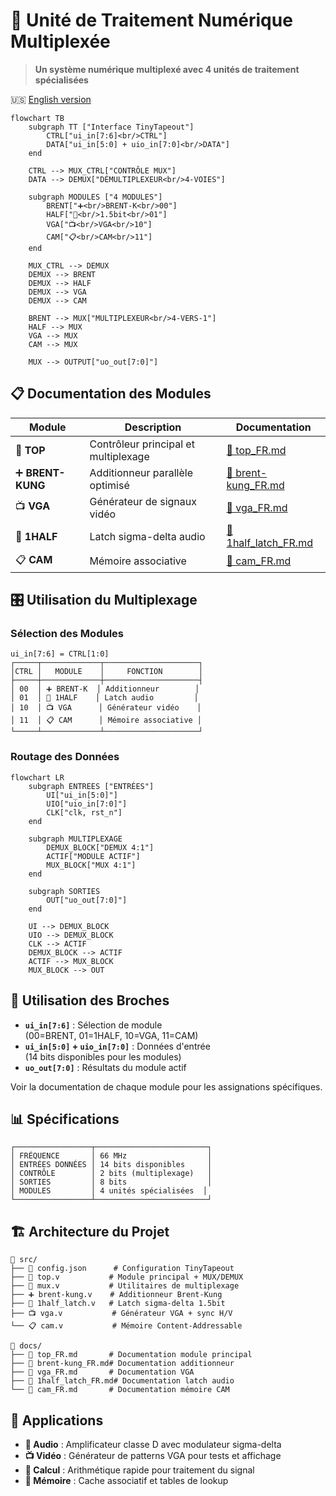 # 🔀 Unité de Traitement Numérique Multiplexée

> **Un système numérique multiplexé avec 4 unités de traitement spécialisées**

🇺🇸 [English version](README.md)

```mermaid
flowchart TB
    subgraph TT ["Interface TinyTapeout"]
        CTRL["ui_in[7:6]<br/>CTRL"]
        DATA["ui_in[5:0] + uio_in[7:0]<br/>DATA"]
    end
    
    CTRL --> MUX_CTRL["CONTRÔLE MUX"]
    DATA --> DEMUX["DÉMULTIPLEXEUR<br/>4-VOIES"]
    
    subgraph MODULES ["4 MODULES"]
        BRENT["➕<br/>BRENT-K<br/>00"]
        HALF["🎵<br/>1.5bit<br/>01"]
        VGA["📺<br/>VGA<br/>10"]
        CAM["📋<br/>CAM<br/>11"]
    end
    
    MUX_CTRL --> DEMUX
    DEMUX --> BRENT
    DEMUX --> HALF
    DEMUX --> VGA
    DEMUX --> CAM
    
    BRENT --> MUX["MULTIPLEXEUR<br/>4-VERS-1"]
    HALF --> MUX
    VGA --> MUX
    CAM --> MUX
    
    MUX --> OUTPUT["uo_out[7:0]"]
```

## 📋 Documentation des Modules

| Module | Description | Documentation |
|--------|-------------|---------------|
| 🔀 **TOP** | Contrôleur principal et multiplexage | [📖 top_FR.md](docs/top_FR.md) |
| ➕ **BRENT-KUNG** | Additionneur parallèle optimisé | [📖 brent-kung_FR.md](docs/brent-kung_FR.md) |
| 📺 **VGA** | Générateur de signaux vidéo | [📖 vga_FR.md](docs/vga_FR.md) |
| 🎵 **1HALF** | Latch sigma-delta audio | [📖 1half_latch_FR.md](docs/1half_latch_FR.md) |
| 📋 **CAM** | Mémoire associative | [📖 cam_FR.md](docs/cam_FR.md) |

## 🎛️ Utilisation du Multiplexage

### Sélection des Modules
```
ui_in[7:6] = CTRL[1:0]
┌─────┬─────────────┬─────────────────────┐
│CTRL │   MODULE    │     FONCTION        │
├─────┼─────────────┼─────────────────────┤
│ 00  │ ➕ BRENT-K  │ Additionneur        │
│ 01  │ 🎵 1HALF    │ Latch audio         │
│ 10  │ 📺 VGA      │ Générateur vidéo    │
│ 11  │ 📋 CAM      │ Mémoire associative │
└─────┴─────────────┴─────────────────────┘
```

### Routage des Données
```mermaid
flowchart LR
    subgraph ENTREES ["ENTRÉES"]
        UI["ui_in[5:0]"]
        UIO["uio_in[7:0]"]
        CLK["clk, rst_n"]
    end
    
    subgraph MULTIPLEXAGE
        DEMUX_BLOCK["DEMUX 4:1"]
        ACTIF["MODULE ACTIF"]
        MUX_BLOCK["MUX 4:1"]
    end
    
    subgraph SORTIES
        OUT["uo_out[7:0]"]
    end
    
    UI --> DEMUX_BLOCK
    UIO --> DEMUX_BLOCK
    CLK --> ACTIF
    DEMUX_BLOCK --> ACTIF
    ACTIF --> MUX_BLOCK
    MUX_BLOCK --> OUT
```

## 🔌 Utilisation des Broches

- **`ui_in[7:6]`** : Sélection de module  
  (00=BRENT, 01=1HALF, 10=VGA, 11=CAM)
- **`ui_in[5:0]` + `uio_in[7:0]`** : Données d'entrée  
  (14 bits disponibles pour les modules)
- **`uo_out[7:0]`** : Résultats du module actif

Voir la documentation de chaque module pour les assignations spécifiques.

## 📊 Spécifications

```
┌─────────────────┬─────────────────────────┐
│ FRÉQUENCE       │ 66 MHz                  │
│ ENTRÉES DONNÉES │ 14 bits disponibles     │
│ CONTRÔLE        │ 2 bits (multiplexage)   │
│ SORTIES         │ 8 bits                  │
│ MODULES         │ 4 unités spécialisées  │
└─────────────────┴─────────────────────────┘
```

## 🏗️ Architecture du Projet

```
📁 src/
├── 🔧 config.json      # Configuration TinyTapeout
├── 🔀 top.v           # Module principal + MUX/DEMUX
├── 🔄 mux.v           # Utilitaires de multiplexage
├── ➕ brent-kung.v    # Additionneur Brent-Kung
├── 🎵 1half_latch.v   # Latch sigma-delta 1.5bit
├── 📺 vga.v           # Générateur VGA + sync H/V
└── 📋 cam.v           # Mémoire Content-Addressable

📁 docs/
├── 📖 top_FR.md       # Documentation module principal
├── 📖 brent-kung_FR.md# Documentation additionneur
├── 📖 vga_FR.md       # Documentation VGA
├── 📖 1half_latch_FR.md# Documentation latch audio
└── 📖 cam_FR.md       # Documentation mémoire CAM
```

## 🎯 Applications

- **🎵 Audio** : Amplificateur classe D avec modulateur sigma-delta
- **📺 Vidéo** : Générateur de patterns VGA pour tests et affichage
- **🧮 Calcul** : Arithmétique rapide pour traitement du signal  
- **💾 Mémoire** : Cache associatif et tables de lookup

